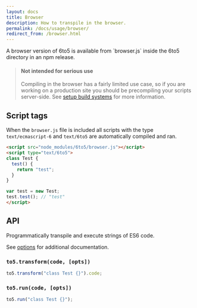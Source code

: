 ```yaml
---
layout: docs
title: Browser
description: How to transpile in the browser.
permalink: /docs/usage/browser/
redirect_from: /browser.html
---
```


<p class="lead">
  A browser version of 6to5 is available from `browser.js` inside the 6to5
  directory in an npm release.
</p>

<blockquote class="to5-callout to5-callout-warning">
  <h4>Not intended for serious use</h4>
  <p>
    Compiling in the browser has a fairly limited use case, so if you are
    working on a production site you should be precompiling your scripts
    server-side. See <a href="../setup/#build-systems">setup build systems</a>
    for more information.
  </p>
</blockquote>

## Script tags

When the `browser.js` file is included all scripts with the type
`text/ecmascript-6` and `text/6to5` are automatically compiled and ran.

```html
<script src="node_modules/6to5/browser.js"></script>
<script type="text/6to5">
class Test {
  test() {
    return "test";
  }
}

var test = new Test;
test.test(); // "test"
</script>
```

## API

Programmatically transpile and execute strings of ES6 code.

See [options](http://6to5.org/docs/usage/options/) for additional documentation.

### `to5.transform(code, [opts])`

```js
to5.transform("class Test {}").code;
```

### `to5.run(code, [opts])`

````js
to5.run("class Test {}");
````
